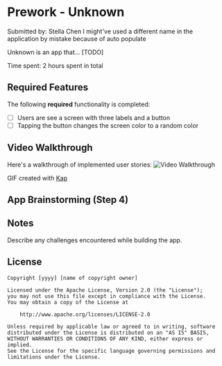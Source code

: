 
# Prework - Unknown

Submitted by: Stella Chen
I might've used a different name in the application by mistake because of auto populate 

Unknown is an app that... [TODO] 

Time spent: 2 hours spent in total

## Required Features

The following **required** functionality is completed:

- [ ] Users are see a screen with three labels and a button
- [ ] Tapping the button changes the screen color to a random color
 
## Video Walkthrough

Here's a walkthrough of implemented user stories:
<img src='http://i.imgur.com/th5gIfJ.gif' title='Video Walkthrough' width='' alt='Video Walkthrough' />

GIF created with [Kap](https://getkap.co/)

## App Brainstorming (Step 4)

## Notes

Describe any challenges encountered while building the app.

## License

    Copyright [yyyy] [name of copyright owner]

    Licensed under the Apache License, Version 2.0 (the "License");
    you may not use this file except in compliance with the License.
    You may obtain a copy of the License at

        http://www.apache.org/licenses/LICENSE-2.0

    Unless required by applicable law or agreed to in writing, software
    distributed under the License is distributed on an "AS IS" BASIS,
    WITHOUT WARRANTIES OR CONDITIONS OF ANY KIND, either express or implied.
    See the License for the specific language governing permissions and
    limitations under the License.
